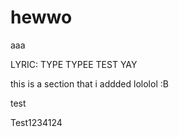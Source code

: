 # hewwo

aaa

LYRIC: TYPE TYPEE TEST YAY

this is a section that i addded lololol :B

test

Test1234124
